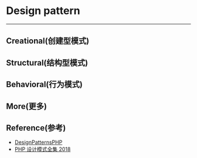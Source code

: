 # Design pattern
---


## Creational(创建型模式)



## Structural(结构型模式)



## Behavioral(行为模式)




## More(更多)




## Reference(参考)

* [DesignPatternsPHP](http://designpatternsphp.readthedocs.io/en/latest/README.html)
* [PHP 设计模式全集 2018](https://laravel-china.org/docs/php-design-patterns/2018)
